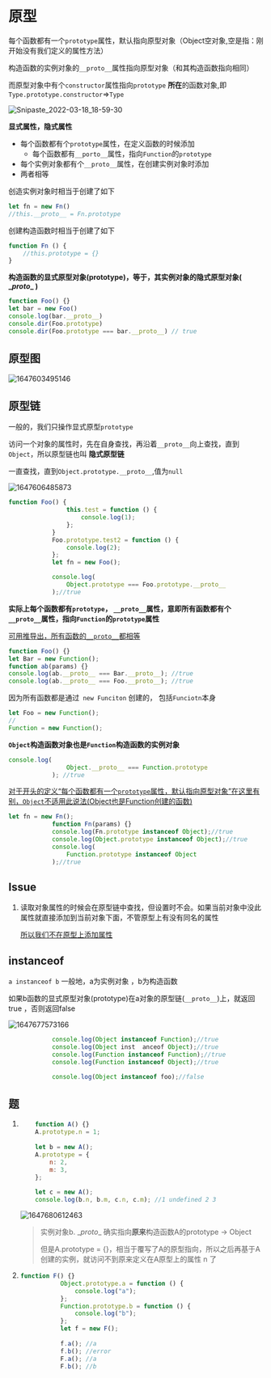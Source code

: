 # 原型

每个函数都有一个`prototype`属性，默认指向原型对象（Object空对象,空是指：刚开始没有我们定义的属性方法）

构造函数的实例对象的`__proto__`属性指向原型对象（和其构造函数指向相同）



而原型对象中有个`constructor`属性指向`prototype` **所在**的函数对象,即`Type.prototype.constructor`=>`Type`



![Snipaste_2022-03-18_18-59-30](assets/Snipaste_2022-03-18_18-59-30.png)

**显式属性，隐式属性**

- 每个函数都有个`prototype`属性，在定义函数的时候添加
  - 每个函数都有`__porto__`属性，指向`Function`的`prototype`
- 每个实例对象都有个`__proto__`属性，在创建实例对象时添加
- 两者相等

创造实例对象时相当于创建了如下

```js
let fn = new Fn()
//this.__proto__ = Fn.prototype 
```

创建构造函数时相当于创建了如下

```js
function Fn () {
    //this.prototype = {}
}
```

**构造函数的显式原型对象(prototype)，等于，其实例对象的隐式原型对象( \__proto__ )**

```js
function Foo() {}
let bar = new Foo()
console.log(bar.__proto__)
console.dir(Foo.prototype)
console.dir(Foo.prototype === bar.__proto__) // true
```





## **原型图**



![1647603495146](assets/1647603495146.png)

## 原型链

一般的，我们只操作显式原型`prototype`



访问一个对象的属性时，先在自身查找，再沿着`__proto__`向上查找，直到`Object`，所以原型链也叫 **隐式原型链** 

一直查找，直到`Object.prototype.__proto__`,值为`null`



![1647606485873](assets/1647606485873.png)

```js
function Foo() {
                this.test = function () {
                    console.log(1);
                };
            }
            Foo.prototype.test2 = function () {
                console.log(2);
            };
            let fn = new Foo();

            console.log(
                Object.prototype === Foo.prototype.__proto__
            );//true
```



**实际上每个函数都有`prototype`， `__proto__`属性，意即所有函数都有个`__proto__`属性，指向`Function`的`prototype`属性**

<u>可用推导出，所有函数的`__proto__`都相等</u>

```js
function Foo() {}
let Bar = new Function();
function ab(params) {}
console.log(ab.__proto__ === Bar.__proto__); //true
console.log(ab.__proto__ === Foo.__proto__); //true
```



因为所有函数都是通过` new Funciton` 创建的， 包括`Funciotn`本身

```js
let Foo = new Function();
//
Function = new Function();
```





**`Object`构造函数对象也是`Function`构造函数的实例对象**

```js
console.log(
                Object.__proto__ === Function.prototype
            ); //true
```

<u>对于开头的定义“每个函数都有一个`prototype`属性，默认指向原型对象”在这里有别，`Object`不适用此说法(Object也是Function创建的函数)</u>

```js
let fn = new Fn();
            function Fn(params) {}
            console.log(Fn.prototype instanceof Object);//true
            console.log(Object.prototype instanceof Object);//true
            console.log(
                Function.prototype instanceof Object
            );//true
```

## Issue

1. 读取对象属性的时候会在原型链中查找，但设置时不会。如果当前对象中没此属性就直接添加到当前对象下面，不管原型上有没有同名的属性

   <u>所以我们不在原型上添加属性</u>



## instanceof

`a instanceof b`  一般地，a为实例对象 ，b为构造函数

如果b函数的显式原型对象(prototype)在a对象的原型链(`__proto__`)上，就返回true ，否则返回false



![1647677573166](assets/1647677573166.png)

```js
			console.log(Object instanceof Function);//true
            console.log(Object inst  anceof Object);//true
            console.log(Function instanceof Function);//true
            console.log(Function instanceof Object);//true

            console.log(Object instanceof foo);//false
```

## 题

1. ```js
       function A() {}
       A.prototype.n = 1;
    
       let b = new A();
       A.prototype = {
           n: 2,
           m: 3,
       };
    
       let c = new A();
       console.log(b.n, b.m, c.n, c.m); //1 undefined 2 3
   ```

   ![1647680612463](assets/1647680612463.png)

   > 实例对象b. \__proto__ 确实指向**原来**构造函数A的prototype -> Object
   >
   > 但是A.prototype = {}，相当于覆写了A的原型指向，所以之后再基于A创建的实例，就访问不到原来定义在A原型上的属性 n 了

2. ```js
   function F() {}
              Object.prototype.a = function () {
                  console.log("a");
              };
              Function.prototype.b = function () {
                  console.log("b");
              };
              let f = new F();
     
              f.a(); //a
              f.b(); //error
              F.a(); //a
              F.b(); //b
   ```

   